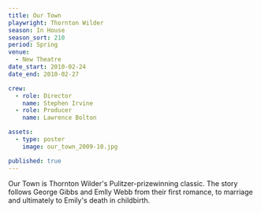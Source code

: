 ```yaml
---
title: Our Town
playwright: Thornton Wilder
season: In House
season_sort: 210
period: Spring
venue:
  - New Theatre
date_start: 2010-02-24
date_end: 2010-02-27

crew:
  - role: Director
    name: Stephen Irvine
  - role: Producer
    name: Lawrence Bolton

assets:
  - type: poster
    image: our_town_2009-10.jpg

published: true
---
```


Our Town is Thornton Wilder's Pulitzer-prizewinning classic. The story follows George Gibbs and Emlly Webb from their first romance, to marriage and ultimately to Emily's death in childbirth.
